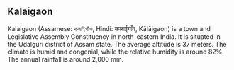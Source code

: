 ## Kalaigaon

Kalaigaon (Assamese: কলাইগাঁও, Hindi: कलाईगाँव, Kālāigaon) is a town and Legislative Assembly Constituency in north-eastern India. It is situated in the Udalguri district of Assam state. The average altitude is 37 meters. The climate is humid and congenial, while the relative humidity is around 82%. The annual rainfall is around 2,000 mm.